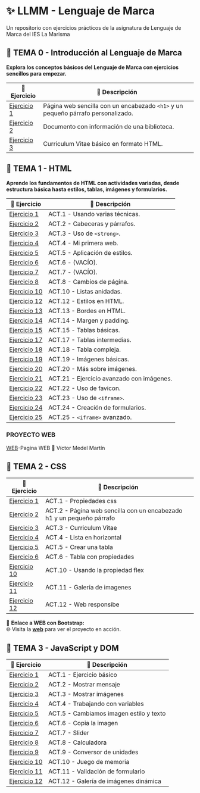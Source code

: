 
# ✨ LLMM - Lenguaje de Marca  
Un repositorio con ejercicios prácticos de la asignatura de Lenguaje de Marca del IES La Marisma



## 📁 **TEMA 0 - Introducción al Lenguaje de Marca**  
**Explora los conceptos básicos del Lenguaje de Marca con ejercicios sencillos para empezar.**  

| 📝 **Ejercicio** | 📄 **Descripción** |
|------------------|--------------------|
| [Ejercicio 1](/tema0/ej1.html) | Página web sencilla con un encabezado `<h1>` y un pequeño párrafo personalizado. |
| [Ejercicio 2](/tema0/ej2.html) | Documento con información de una biblioteca. |
| [Ejercicio 3](/tema0/ej3.html) | Curriculum Vitae básico en formato HTML. |



## 📁 **TEMA 1 - HTML**  
**Aprende los fundamentos de HTML con actividades variadas, desde estructura básica hasta estilos, tablas, imágenes y formularios.**  

| 📝 **Ejercicio** | 📄 **Descripción** |
|------------------|--------------------|
| [Ejercicio 1](/tema1/ej1.html) | ACT.1 - Usando varias técnicas. |
| [Ejercicio 2](/tema1/ej2.html) | ACT.2 - Cabeceras y párrafos. |
| [Ejercicio 3](/tema1/ej3.html) | ACT.3 - Uso de `<strong>`. |
| [Ejercicio 4](/tema1/ej4.html) | ACT.4 - Mi primera web. |
| [Ejercicio 5](/tema1/ej5.html) | ACT.5 - Aplicación de estilos. |
| [Ejercicio 6](/tema1/ej6.html) | ACT.6 - (VACÍO). |
| [Ejercicio 7](/tema1/ej7.html) | ACT.7 - (VACÍO). |
| [Ejercicio 8](/tema1/ej8.html) | ACT.8 - Cambios de página. |
| [Ejercicio 10](/tema1/ej10.html) | ACT.10 - Listas anidadas. |
| [Ejercicio 12](/tema1/ej12.html) | ACT.12 - Estilos en HTML. |
| [Ejercicio 13](/tema1/ej13.html) | ACT.13 - Bordes en HTML. |
| [Ejercicio 14](/tema1/ej14.html) | ACT.14 - Margen y padding. |
| [Ejercicio 15](/tema1/ej15.html) | ACT.15 - Tablas básicas. |
| [Ejercicio 17](/tema1/EJ17/ej17.html) | ACT.17 - Tablas intermedias. |
| [Ejercicio 18](/tema1/EJ18TABLACOMPLEJA/ej18.html) | ACT.18 - Tabla compleja. |
| [Ejercicio 19](/tema1/EJ19/ej19.html) | ACT.19 - Imágenes básicas. |
| [Ejercicio 20](/tema1/ej20/index.html) | ACT.20 - Más sobre imágenes. |
| [Ejercicio 21](/tema1/ej21/index.html) | ACT.21 - Ejercicio avanzado con imágenes. |
| [Ejercicio 22](/tema1/ej22FAVICON/index.html) | ACT.22 - Uso de favicon. |
| [Ejercicio 23](/tema1/EJ23/ej23.html) | ACT.23 - Uso de `<iframe>`. |
| [Ejercicio 24](/tema1/EJ24InicioSesionDatos/ej24.html) | ACT.24 - Creación de formularios. |
| [Ejercicio 25](/tema1/EJ25/index.html) | ACT.25 - `<iframe>` avanzado. |

### PROYECTO WEB
[WEB](https://victormedel06.github.io/Vmm06.github.io/)-Pagina WEB
🚀 Víctor Medel Martín

## 📁 **TEMA 2 - CSS**  
| 📝 **Ejercicio** | 📄 **Descripción** |
|------------------|--------------------|
| [Ejercicio 1](/TEMA2/Ejercicio1.html) | ACT.1 - Propiedades css |
| [Ejercicio 2](/TEMA2/EJERCICIO2) | ACT.2 - Página web sencilla con un encabezado h1 y un pequeño párrafo |
| [Ejercicio 3](/TEMA2/ej3.html) | ACT.3 - Curriculum Vitae |
| [Ejercicio 4](/TEMA2/ej4.html) | ACT.4 - Lista en horizontal |
| [Ejercicio 5](/TEMA2/ej5.html) | ACT.5 - Crear una tabla |
| [Ejercicio 6](/TEMA2/ej6.html) | ACT.6 - Tabla con propiedades|
| [Ejercicio 10](/TEMA2/ej10.html) | ACT.10 - Usando la propiedad flex |
| [Ejercicio 11](/TEMA2/EJERCICIO11) | ACT.11 - Galería de imagenes |
| [Ejercicio 12](/TEMA2/ej12.html) | ACT.12 - Web responsibe|

📌 **Enlace a WEB con Bootstrap:**  
🌐 Visita la **[web](https://victormedel06.github.io/Bootstrap/index.html)** para ver el proyecto en acción.  


## 📁 **TEMA 3 - JavaScript y DOM**  
| 📝 **Ejercicio** | 📄 **Descripción** |
|------------------|--------------------|
| [Ejercicio 1](/TEMA3/EJERCICIO1/ej1.html) | ACT.1 - Ejercicio básico |
| [Ejercicio 2](/TEMA3/EJERCICIO2/ej2.html) | ACT.2 - Mostrar mensaje|
| [Ejercicio 3](/TEMA3/Ejercicio3.html) | ACT.3 - Mostrar imágenes|
| [Ejercicio 4](https://github.com/VictorMedel06/LLMM/blob/main/TEMA3/ejercicio4.html) | ACT.4 - Trabajando con variables|
| [Ejercicio 5](https://github.com/VictorMedel06/LLMM/blob/main/TEMA3/EJERCICIO5.html) | ACT.5 - Cambiamos imagen estilo y texto|
| [Ejercicio 6](https://github.com/VictorMedel06/LLMM/blob/main/TEMA3/ejercicio6.html) | ACT.6 - Copia la imagen|
| [Ejercicio 7](https://github.com/VictorMedel06/LLMM/blob/main/TEMA3/EJERCICIO7/ej7.html) | ACT.7 - Slider|
| [Ejercicio 8](https://github.com/VictorMedel06/LLMM/blob/main/TEMA3/ejercicio8.html) | ACT.8 - Calculadora|
| [Ejercicio 9](https://github.com/VictorMedel06/LLMM/blob/main/TEMA3/ejercicio9.html) | ACT.9 - Conversor de unidades|
| [Ejercicio 10](https://github.com/VictorMedel06/LLMM/blob/main/TEMA3/ejercicio10.html) | ACT.10 - Juego de memoria|
| [Ejercicio 11](https://github.com/VictorMedel06/LLMM/blob/main/TEMA3/ejercicio11.html) | ACT.11 - Validación de formulario|
| [Ejercicio 12](/TEMA3/ejercicio12.html) | ACT.12 - Galería de imágenes dinámica|












